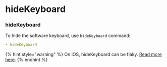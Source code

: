 # hideKeyboard

### hideKeyboard

To hide the software keyboard, use `hideKeyboard` command:

```yaml
- hideKeyboard
```

{% hint style="warning" %}
On iOS, hideKeyboard can be flaky. [Read more here](../../troubleshooting/known-issues.md#ios-hidekeyboard-flaky).
{% endhint %}
